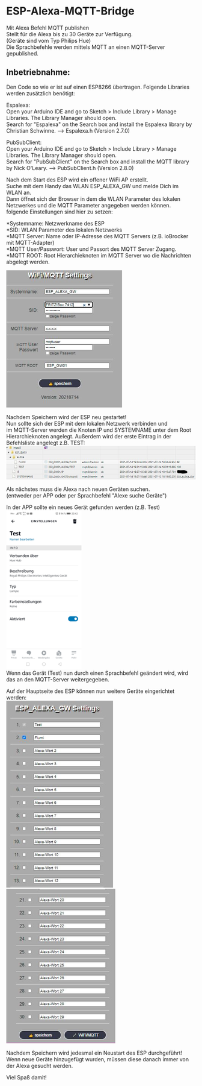 # ESP-Alexa-MQTT-Bridge  
Mit Alexa Befehl MQTT publishen  
Stellt für die Alexa bis zu 30 Geräte zur Verfügung.  
(Geräte sind vom Typ Philips Hue)  
Die Sprachbefehle werden mittels MQTT an einen MQTT-Server gepublished.  


## Inbetriebnahme: 
  
Den Code so wie er ist auf einen ESP8266 übertragen.
Folgende Libraries werden zusätzlich benötigt:
  
Espalexa:  
Open your Arduino IDE and go to Sketch > Include Library > Manage Libraries. The Library Manager should open.  
Search for "Espalexa" on the Search box and install the Espalexa library by Christian Schwinne. --> Espalexa.h (Version 2.7.0)  
  
PubSubClient:  
Open your Arduino IDE and go to Sketch > Include Library > Manage Libraries. The Library Manager should open.  
Search for "PubSubClient" on the Search box and install the MQTT library by Nick O'Leary. --> PubSubClient.h (Version 2.8.0)  
   
Nach dem Start des ESP wird ein offener WiFi AP erstellt.  
Suche mit dem Handy das WLAN ESP_ALEXA_GW und melde Dich im WLAN an.  
Dann öffnet sich der Browser in dem die WLAN Parameter des lokalen Netzwerkes und die MQTT Parameter angegeben werden können.  
folgende Einstellungen sind hier zu setzen:  
  
*Systemname: Netzwerkname des ESP  
*SID: WLAN Parameter des lokalen Netzwerks  
*MQTT Server: Name oder IP-Adresse des MQTT Servers (z.B. ioBrocker mit MQTT-Adapter)  
*MQTT User/Passwort: User und Passort des MQTT Server Zugang.  
*MQTT ROOT: Root Hierarchieknoten im MQTT Server wo die Nachrichten abgelegt werden.  
  
![WLan/MQTT-Einstellungen](https://github.com/manfred-hofmann/ESP-Alexa-MQTT-Bridge/blob/main/pic/web03.JPG "WLan/MQTT-Einstellungen")  
  
  
Nachdem Speichern wird der ESP neu gestartet!  
Nun sollte sich der ESP mit dem lokalen Netzwerk verbinden und  
im MQTT-Server werden die Knoten IP und SYSTEMNAME unter dem Root Hierarchieknoten angelegt.
Außerdem wird der erste Eintrag in der Befehlsliste angelegt z.B. TEST:
![MQTT-Server](https://github.com/manfred-hofmann/ESP-Alexa-MQTT-Bridge/blob/main/pic/mqtt01.JPG "MQTT-Server")    
  
Als nächstes muss die Alexa nach neuen Geräten suchen.  
(entweder per APP oder per Sprachbefehl "Alexe suche Geräte")  
   
In der APP sollte ein neues Gerät gefunden werden (z.B. Test)  
<img src="https://github.com/manfred-hofmann/ESP-Alexa-MQTT-Bridge/blob/main/pic/alexa01.jpg" width="200" height="420" />   
Wenn das Gerät (Test) nun durch einen Sprachbefehl geändert wird, wird das an den MQTT-Server weitergegeben.  
  
Auf der Hauptseite des ESP können nun weitere Geräte eingerichtet werden:  
![Web01](https://github.com/manfred-hofmann/ESP-Alexa-MQTT-Bridge/blob/main/pic/web01.JPG "Web01")  
![Web02](https://github.com/manfred-hofmann/ESP-Alexa-MQTT-Bridge/blob/main/pic/web02.JPG "Web02")  
  
Nachdem Speichern wird jedesmal ein Neustart des ESP durchgeführt!  
Wenn neue Geräte hinzugefügt wurden, müssen diese danach immer von der Alexa gesucht werden.  

Viel Spaß damit!  

 
